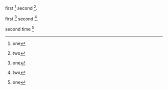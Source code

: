 first [^1] second [^2].

[^1]: one
[^2]: two

first [^a] second [^b].

[^a]: one
[^b]: two

second time [^1]